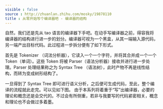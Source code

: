 ```yaml
---
visible : false
source : http://zhuanlan.zhihu.com/mosky/19878110
title : 从零开始写个编译器吧 - 编译器的结构
---
```


自然，我们还是先从 tao 语言的编译器下手吧。在动手写编译器之前，得容我将编译器的结构进行进一步的划分。编译器可视为一个黑盒，从其一端输入源代码，另一端产出目标代码。此过程进一步拆分便有了如下形式。

首先是 Tokenizer （词法分析器），它读入一个一个字符，并将其合并成一个一个Token（单词）。这些 Token 将被 Parser（语法分析器）接收并进行进一步处理。Parser 处理结果称之为 Syntax Tree （语法树），此时产物不再是线性结构，而转为变成树形结构了。

一旦得到了 Syntax Tree 即可进行语义分析，之后便可生成代码，至此，整个编译的流程就此走完。可以见如下图。
由于本系列将着重于“写”出编译器，必要的理论和概念还是会交代的。不过会有所侧重，若非与我要写的代码紧密相关，概念和理论也不会做过多着墨。